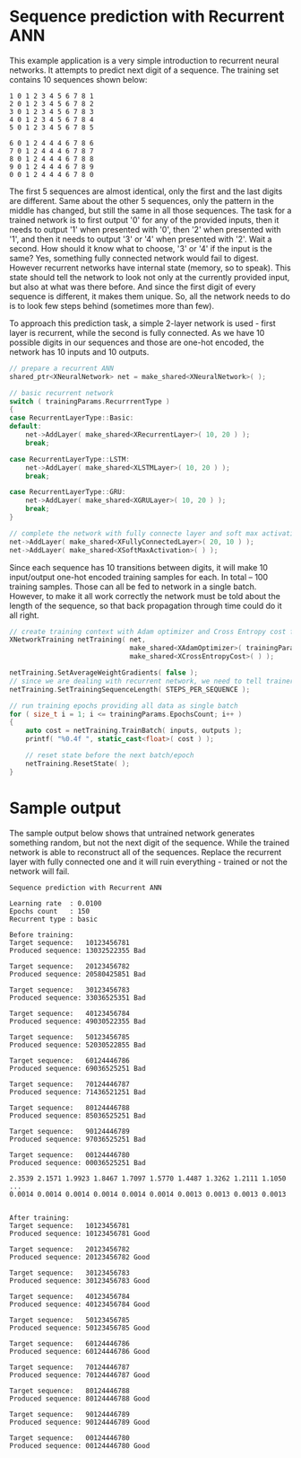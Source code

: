 # Sequence prediction with Recurrent ANN

This example application is a very simple introduction to recurrent neural networks. It attempts to predict next digit of a sequence. The training set contains 10 sequences shown below:

```
1 0 1 2 3 4 5 6 7 8 1
2 0 1 2 3 4 5 6 7 8 2
3 0 1 2 3 4 5 6 7 8 3
4 0 1 2 3 4 5 6 7 8 4
5 0 1 2 3 4 5 6 7 8 5

6 0 1 2 4 4 4 6 7 8 6
7 0 1 2 4 4 4 6 7 8 7
8 0 1 2 4 4 4 6 7 8 8
9 0 1 2 4 4 4 6 7 8 9
0 0 1 2 4 4 4 6 7 8 0
```

The first 5 sequences are almost identical, only the first and the last digits are different. Same about the other 5 sequences, only the pattern in the middle has changed, but still the same in all those sequences. The task for a trained network is to first output '0' for any of the provided inputs, then it needs to output '1' when presented with '0', then '2' when presented with '1', and then it needs to output '3' or '4' when presented with '2'. Wait a second. How should it know what to choose, '3' or '4' if the input is the same? Yes, something fully connected network would fail to digest. However recurrent networks have internal state (memory, so to speak). This state should tell the network to look not only at the currently provided input, but also at what was there before. And since the first digit of every sequence is different, it makes them unique. So, all the network needs to do is to look few steps behind (sometimes more than few).

To approach this prediction task, a simple 2-layer network is used - first layer is recurrent, while the second is fully connected. As we have 10 possible digits in our sequences and those are one-hot encoded, the network has 10 inputs and 10 outputs.

```C++
// prepare a recurrent ANN
shared_ptr<XNeuralNetwork> net = make_shared<XNeuralNetwork>( );

// basic recurrent network
switch ( trainingParams.RecurrrentType )
{
case RecurrentLayerType::Basic:
default:
    net->AddLayer( make_shared<XRecurrentLayer>( 10, 20 ) );
    break;

case RecurrentLayerType::LSTM:
    net->AddLayer( make_shared<XLSTMLayer>( 10, 20 ) );
    break;

case RecurrentLayerType::GRU:
    net->AddLayer( make_shared<XGRULayer>( 10, 20 ) );
    break;
}

// complete the network with fully connecte layer and soft max activation
net->AddLayer( make_shared<XFullyConnectedLayer>( 20, 10 ) );
net->AddLayer( make_shared<XSoftMaxActivation>( ) );
```

Since each sequence has 10 transitions between digits, it will make 10 input/output one-hot encoded training samples for each. In total – 100 training samples. Those can all be fed to network in a single batch. However, to make it all work correctly the network must be told about the length of the sequence, so that back propagation through time could do it all right. 

```C++
// create training context with Adam optimizer and Cross Entropy cost function
XNetworkTraining netTraining( net,
                              make_shared<XAdamOptimizer>( trainingParams.LearningRate ),
                              make_shared<XCrossEntropyCost>( ) );

netTraining.SetAverageWeightGradients( false );
// since we are dealing with recurrent network, we need to tell trainer the length of time series
netTraining.SetTrainingSequenceLength( STEPS_PER_SEQUENCE );

// run training epochs providing all data as single batch
for ( size_t i = 1; i <= trainingParams.EpochsCount; i++ )
{
    auto cost = netTraining.TrainBatch( inputs, outputs );
    printf( "%0.4f ", static_cast<float>( cost ) );

    // reset state before the next batch/epoch
    netTraining.ResetState( );
}
```

# Sample output

The sample output below shows that untrained network generates something random, but not the next digit of the sequence. While the trained network is able to reconstruct all of the sequences. Replace the recurrent layer with fully connected one and it will ruin everything - trained or not the network will fail.

```
Sequence prediction with Recurrent ANN

Learning rate  : 0.0100
Epochs count   : 150
Recurrent type : basic

Before training:
Target sequence:   10123456781
Produced sequence: 13032522355 Bad

Target sequence:   20123456782
Produced sequence: 20580425851 Bad

Target sequence:   30123456783
Produced sequence: 33036525351 Bad

Target sequence:   40123456784
Produced sequence: 49030522355 Bad

Target sequence:   50123456785
Produced sequence: 52030522855 Bad

Target sequence:   60124446786
Produced sequence: 69036525251 Bad

Target sequence:   70124446787
Produced sequence: 71436521251 Bad

Target sequence:   80124446788
Produced sequence: 85036525251 Bad

Target sequence:   90124446789
Produced sequence: 97036525251 Bad

Target sequence:   00124446780
Produced sequence: 00036525251 Bad

2.3539 2.1571 1.9923 1.8467 1.7097 1.5770 1.4487 1.3262 1.2111 1.1050
...
0.0014 0.0014 0.0014 0.0014 0.0014 0.0014 0.0013 0.0013 0.0013 0.0013


After training:
Target sequence:   10123456781
Produced sequence: 10123456781 Good

Target sequence:   20123456782
Produced sequence: 20123456782 Good

Target sequence:   30123456783
Produced sequence: 30123456783 Good

Target sequence:   40123456784
Produced sequence: 40123456784 Good

Target sequence:   50123456785
Produced sequence: 50123456785 Good

Target sequence:   60124446786
Produced sequence: 60124446786 Good

Target sequence:   70124446787
Produced sequence: 70124446787 Good

Target sequence:   80124446788
Produced sequence: 80124446788 Good

Target sequence:   90124446789
Produced sequence: 90124446789 Good

Target sequence:   00124446780
Produced sequence: 00124446780 Good
```
